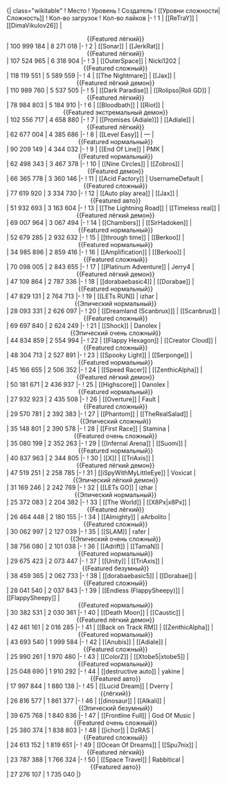 {| class="wikitable"
! Место
! Уровень
! Создатель
! [[Уровни сложности|Сложность]]
! Кол-во загрузок
! Кол-во лайков
|-
! 1
| [[ReTraY]]
| [[DimaVikulov26]]
| <center>{{Featured лёгкий}}</center>
| 100 999 184
| 8 271 018
|-
! 2
| [[Sonar]]
| [[JerkRat]]
| <center>{{Featured лёгкий}}</center>
| 107 524 965
| 6 318 904
|-
! 3
| [[OuterSpace]]
| Nicki1202
| <center>{{Featured сложный}}</center>
| 118 119 551
| 5 589 559
|-
! 4
| [[The Nightmare]]
| [[Jax]]
| <center>{{Featured лёгкий демон}}</center>
| 110 989 760
| 5 537 505
|-
! 5
| [[Dark Paradise]]
| [[Rolipso|Roli GD]]
| <center>{{Featured лёгкий}}</center>
| 78 984 803
| 5 184 910
|-
! 6
| [[Bloodbath]]
| [[Riot]]
| <center>{{Featured экстремальный демон}}</center>
| 102 556 717
| 4 658 880
|-
! 7
| [[Promises (Adiale)]]
| [[Adiale]]
| <center>{{Featured лёгкий}}</center>
| 62 677 004
| 4 385 686
|-
! 8
| [[Level Easy]]
| —
| <center>{{Featured нормальный}}</center>
| 90 209 149
| 4 344 032
|-
! 9
| [[End Of Line]]
| PMK
| <center>{{Featured нормальный}}</center>
| 62 498 343
| 3 467 378
|-
! 10
| [[Nine Circles]]
| [[Zobros]]
| <center>{{Featured демон}}</center>
| 66 365 778
| 3 360 146
|-
! 11
| [[Acid Factory]]
| UsernameDefault
| <center>{{Featured сложный}}</center>
| 77 619 920
| 3 334 730
|-
! 12
| [[Auto play area]]
| [[Jax]]
| <center>{{Featured авто}}</center>
| 51 932 693
| 3 163 604
|-
! 13
| [[The Lightning Road]]
| [[Timeless real]]
| <center>{{Featured лёгкий демон}}</center>
| 69 007 964
| 3 067 494
|-
! 14
| [[Chambers]]
| [[SirHadoken]]
| <center>{{Featured нормальный}}</center>
| 52 679 285
| 2 932 632
|-
! 15
| [[through time]]
| [[Berkoo]]
| <center>{{Featured нормальный}}</center>
| 34 985 896
| 2 859 416
|-
! 16
| [[Amplification]]
| [[Berkoo]]
| <center>{{Featured сложный}}</center>
| 70 098 005
| 2 843 655
|-
! 17
| [[Platinum Adventure]]
| Jerry4
| <center>{{Featured лёгкий демон}}</center>
| 47 109 864
| 2 787 336
|-
! 18
| [[dorabaebasic4]]
| [[Dorabae]]
| <center>{{Featured нормальный}}</center>
| 47 829 131
| 2 764 713
|-
! 19
| [[LETs  RUN]]
| izhar
| <center>{{Эпический нормальный}}</center>
| 28 093 331
| 2 626 097
|-
! 20
| [[Dreamland (Scanbrux)]]
| [[Scanbrux]]
| <center>{{Featured сложный}}</center>
| 69 697 840
| 2 624 249
|-
! 21
| [[Shock]]
| Danolex
| <center>{{Эпический очень сложный}}</center>
| 44 834 859
| 2 554 994
|-
! 22
| [[Flappy Hexagon]]
| [[Creator Cloud]]
| <center>{{Featured сложный}}</center>
| 48 304 713
| 2 527 891
|-
! 23
| [[Spooky Light]]
| [[Serponge]]
| <center>{{Featured нормальный}}</center>
| 45 166 655
| 2 506 352
|-
! 24
| [[Speed Racer]]
| [[ZenthicAlpha]]
| <center>{{Featured лёгкий демон}}</center>
| 50 181 671
| 2 436 937
|-
! 25
| [[Highscore]]
| Danolex
| <center>{{Featured нормальный}}</center>
| 27 932 923
| 2 435 508
|-
! 26
| [[Overture]]
| Fault
| <center>{{Featured сложный}}</center>
| 29 570 781
| 2 392 383
|-
! 27
| [[Phantom]]
| [[TheRealSalad]]
| <center>{{Эпический сложный}}</center>
| 35 148 801
| 2 390 578
|-
! 28
| [[First Race]]
| Stamina
| <center>{{Featured очень сложный}}</center>
| 35 080 199
| 2 352 263
|-
! 29
| [[Infernal Arena]]
| [[Suomi]]
| <center>{{Featured нормальный}}</center>
| 40 837 963
| 2 344 805
|-
! 30
| [[X]]
| [[TriAxis]]
| <center>{{Featured лёгкий демон}}</center>
| 47 519 251
| 2 258 785
|-
! 31
| [[iSpyWithMyLittleEye]]
| Voxicat
| <center>{{Эпический лёгкий демон}}</center>
| 31 169 246
| 2 242 769
|-
! 32
| [[LETs GO]]
| izhar
| <center>{{Эпический нормальный}}</center>
| 25 372 083
| 2 204 382
|-
! 33
| [[The World]]
| [[X8Px|x8Px]]
| <center>{{Featured лёгкий}}</center>
| 26 464 448
| 2 180 155
|-
! 34
| [[Almighty]]
| aArbolito
| <center>{{Featured сложный}}</center>
| 30 062 997
| 2 127 039
|-
! 35
| [[SLAM]]
| rafer
| <center>{{Эпический очень сложный}}</center>
| 38 756 080
| 2 101 038
|-
! 36
| [[Adrift]]
| [[TamaN]]
| <center>{{Featured нормальный}}</center>
| 29 675 423
| 2 073 447
|-
! 37
| [[Unity]]
| [[TriAxis]]
| <center>{{Featured безумный}}</center>
| 38 459 365
| 2 062 733
|-
! 38
| [[dorabaebasic5]]
| [[Dorabae]]
| <center>{{Featured сложный}}</center>
| 28 041 540
| 2 037 843
|-
! 39
| [[Endless (FlappySheepy)]]
| [[FlappySheepy]]
| <center>{{Featured нормальный}}</center>
| 30 382 531
| 2 030 361
|-
! 40
| [[Death Moon]]
| [[Caustic]]
| <center>{{Featured лёгкий демон}}</center>
| 42 461 161
| 2 016 285
|-
! 41
| [[Back on Track RM]]
| [[ZenthicAlpha]]
| <center>{{Featured нормальный}}</center>
| 43 693 540
| 1 999 584
|-
! 42
| [[Anubis]]
| [[Adiale]]
| <center>{{Featured сложный}}</center>
| 25 990 261
| 1 970 480
|-
! 43
| [[ColorZ]]
| [[Xtobe5|xtobe5]]
| <center>{{Featured нормальный}}</center>
| 25 048 690
| 1 910 292
|-
! 44
| [[destructive auto]]
| yakine
| <center>{{Featured авто}}</center>
| 17 997 844
| 1 880 138
|-
! 45
| [[Lucid Dream]]
| Dverry
| <center>{{лёгкий}}</center>
| 26 816 577
| 1 861 377
|-
! 46
| [[dinosaur]]
| [[Alkali]]
| <center>{{Эпический безумный}}</center>
| 39 675 768
| 1 840 836
|-
! 47
| [[Frontline Full]]
| God Of Music
| <center>{{Featured очень сложный}}</center>
| 25 380 374
| 1 838 803
|-
! 48
| [[ichor]]
| DzRAS
| <center>{{Featured сложный}}</center>
| 24 613 152
| 1 819 651
|-
! 49
| [[Ocean Of Dreams]]
| [[Spu7nix]]
| <center>{{Featured лёгкий}}</center>
| 23 787 388
| 1 766 324
|-
! 50
| [[Space Travel]]
| Rabbitical
| <center>{{Featured авто}}</center>
| 27 276 107
| 1 735 040
|}